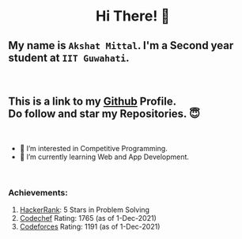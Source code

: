 # <p align="center">Hi There! 👋</p>
## My name is `Akshat Mittal`. I'm a Second year student at `IIT Guwahati`.
<br>

## This is a link to my [Github](https://github.com/akshatmittal2002?tab=repositories)  Profile.<br>Do follow and star my Repositories. 😇
<br>

- 👀 I’m interested in Competitive Programming.
- 🌱 I’m currently learning Web and App Development.

<br>

### **Achievements**:
1. [HackerRank](https://www.hackerrank.com/akshatmittal2002): 5 Stars in Problem Solving
2. [Codechef](https://www.codechef.com/users/akshat_mittal) Rating: 1765 (as of 1-Dec-2021)
3. [Codeforces](https://codeforces.com/profile/superstar2110) Rating: 1191 (as of 1-Dec-2021)